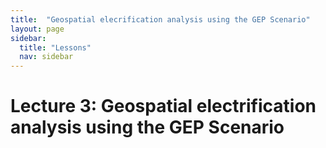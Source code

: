 ```yaml
---
title:  "Geospatial elecrification analysis using the GEP Scenario"
layout: page
sidebar:
  title: "Lessons"
  nav: sidebar
---
```



# Lecture 3: Geospatial electrification analysis using the GEP Scenario

<style>

.responsive-wrap iframe{ max-width: 100%;}

</style>

<div class="responsive-wrap">